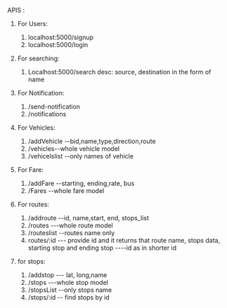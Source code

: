 APIS :

1. For Users:

   1. localhost:5000/signup
   2. localhost:5000/login

2. For searching:

   1. Localhost:5000/search
      desc: source, destination in the form of name

3. For Notification:

   1. /send-notification
   2. /notifications

4. For Vehicles:

   1. /addVehicle --bid,name,type,direction,route
   2. /vehicles--whole vehicle model
   3. /vehicelslist --only names of vehicle

5. For Fare:

   1. /addFare --starting, ending,rate, bus
   2. /Fares --whole fare model

6. For routes:

   1. /addroute --id, name,start, end, stops_list
   2. /routes ---whole route model
   3. /routeslist --routes name only
   4. routes/:id --- provide id and it returns that route name, stops data, starting stop and ending stop ----id as in shorter id

7. for stops:
   1. /addstop --- lat, long,name
   2. /stops ---whole stop model
   3. /stopsList --only stops name
   4. /stops/:id -- find stops by id
